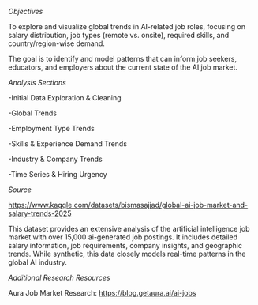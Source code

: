 *Objectives*

To explore and visualize global trends in AI-related job roles, focusing on salary distribution, job types (remote vs. onsite), required skills, and country/region-wise demand.

The goal is to identify and model patterns that can inform job seekers, educators, and employers about the current state of the AI job market.


*Analysis Sections*

-Initial Data Exploration & Cleaning

-Global Trends

-Employment Type Trends

-Skills & Experience Demand Trends

-Industry & Company Trends

-Time Series & Hiring Urgency


*Source*

https://www.kaggle.com/datasets/bismasajjad/global-ai-job-market-and-salary-trends-2025

This dataset provides an extensive analysis of the artificial intelligence job market with over 15,000 ai-generated job postings. It includes detailed salary information, job requirements, company insights, and geographic trends. While synthetic, this data closely models real-time patterns in the global AI industry.


*Additional Research Resources*

Aura Job Market Research: https://blog.getaura.ai/ai-jobs
